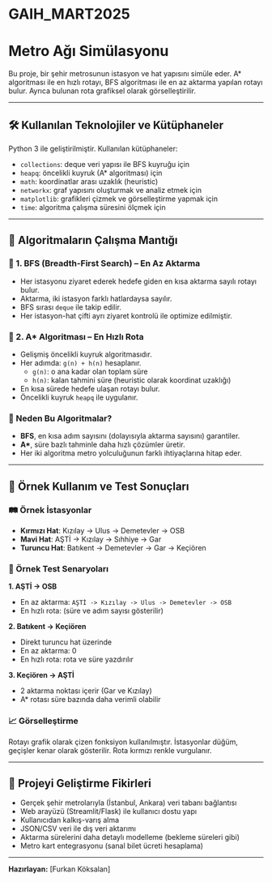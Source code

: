# GAIH_MART2025

#  Metro Ağı Simülasyonu

Bu proje, bir şehir metrosunun istasyon ve hat yapısını simüle eder. A* algoritması ile en hızlı rotayı, BFS algoritması ile en az aktarma yapılan rotayı bulur. Ayrıca bulunan rota grafiksel olarak görselleştirilir.

---

## 🛠 Kullanılan Teknolojiler ve Kütüphaneler

Python 3 ile geliştirilmiştir. Kullanılan kütüphaneler:

- `collections`: deque veri yapısı ile BFS kuyruğu için
- `heapq`: öncelikli kuyruk (A* algoritması) için
- `math`: koordinatlar arası uzaklık (heuristic)
- `networkx`: graf yapısını oluşturmak ve analiz etmek için
- `matplotlib`: grafikleri çizmek ve görselleştirme yapmak için
- `time`: algoritma çalışma süresini ölçmek için

---

## 📌 Algoritmaların Çalışma Mantığı

### 🔹 1. BFS (Breadth-First Search) – En Az Aktarma

- Her istasyonu ziyaret ederek hedefe giden en kısa aktarma sayılı rotayı bulur.
- Aktarma, iki istasyon farklı hatlardaysa sayılır.
- BFS sırası `deque` ile takip edilir.
- Her istasyon-hat çifti ayrı ziyaret kontrolü ile optimize edilmiştir.

### 🔹 2. A* Algoritması – En Hızlı Rota

- Gelişmiş öncelikli kuyruk algoritmasıdır.
- Her adımda: `g(n) + h(n)` hesaplanır.
  - `g(n)`: o ana kadar olan toplam süre
  - `h(n)`: kalan tahmini süre (heuristic olarak koordinat uzaklığı)
- En kısa sürede hedefe ulaşan rotayı bulur.
- Öncelikli kuyruk `heapq` ile uygulanır.

### 🔸 Neden Bu Algoritmalar?

- **BFS**, en kısa adım sayısını (dolayısıyla aktarma sayısını) garantiler.
- **A\***, süre bazlı tahminle daha hızlı çözümler üretir.
- Her iki algoritma metro yolculuğunun farklı ihtiyaçlarına hitap eder.

---

## 🧪 Örnek Kullanım ve Test Sonuçları

### 🛤️ Örnek İstasyonlar

- **Kırmızı Hat**: Kızılay → Ulus → Demetevler → OSB  
- **Mavi Hat**: AŞTİ → Kızılay → Sıhhiye → Gar  
- **Turuncu Hat**: Batıkent → Demetevler → Gar → Keçiören

### 🔁 Örnek Test Senaryoları

**1. AŞTİ → OSB**
- En az aktarma: `AŞTİ -> Kızılay -> Ulus -> Demetevler -> OSB`
- En hızlı rota: (süre ve adım sayısı gösterilir)

**2. Batıkent → Keçiören**
- Direkt turuncu hat üzerinde
- En az aktarma: 0
- En hızlı rota: rota ve süre yazdırılır

**3. Keçiören → AŞTİ**
- 2 aktarma noktası içerir (Gar ve Kızılay)
- A* rotası süre bazında daha verimli olabilir

### 📈 Görselleştirme

Rotayı grafik olarak çizen fonksiyon kullanılmıştır. İstasyonlar düğüm, geçişler kenar olarak gösterilir. Rota kırmızı renkle vurgulanır.

---

## 🚀 Projeyi Geliştirme Fikirleri

- Gerçek şehir metrolarıyla (İstanbul, Ankara) veri tabanı bağlantısı
- Web arayüzü (Streamlit/Flask) ile kullanıcı dostu yapı
- Kullanıcıdan kalkış-varış alma
- JSON/CSV veri ile dış veri aktarımı
- Aktarma sürelerini daha detaylı modelleme (bekleme süreleri gibi)
- Metro kart entegrasyonu (sanal bilet ücreti hesaplama)

---

**Hazırlayan:** [Furkan Köksalan]  


